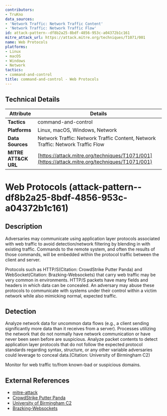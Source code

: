 ```yaml
---
contributors:
- TruKno
data_sources:
- 'Network Traffic: Network Traffic Content'
- 'Network Traffic: Network Traffic Flow'
id: attack-pattern--df8b2a25-8bdf-4856-953c-a04372b1c161
mitre_attack_url: https://attack.mitre.org/techniques/T1071/001
name: Web Protocols
platforms:
- Linux
- macOS
- Windows
- Network
tactics:
- command-and-control
title: command-and-control - Web Protocols
---
```


## Technical Details

| Attribute | Details |
|-----------|----------|
| **Tactics** | command-and-control |
| **Platforms** | Linux, macOS, Windows, Network |
| **Data Sources** | Network Traffic: Network Traffic Content, Network Traffic: Network Traffic Flow |
| **MITRE ATT&CK URL** | [https://attack.mitre.org/techniques/T1071/001](https://attack.mitre.org/techniques/T1071/001) |

# Web Protocols (attack-pattern--df8b2a25-8bdf-4856-953c-a04372b1c161)

## Description
Adversaries may communicate using application layer protocols associated with web traffic to avoid detection/network filtering by blending in with existing traffic. Commands to the remote system, and often the results of those commands, will be embedded within the protocol traffic between the client and server. 

Protocols such as HTTP/S(Citation: CrowdStrike Putter Panda) and WebSocket(Citation: Brazking-Websockets) that carry web traffic may be very common in environments. HTTP/S packets have many fields and headers in which data can be concealed. An adversary may abuse these protocols to communicate with systems under their control within a victim network while also mimicking normal, expected traffic. 

## Detection
Analyze network data for uncommon data flows (e.g., a client sending significantly more data than it receives from a server). Processes utilizing the network that do not normally have network communication or have never been seen before are suspicious. Analyze packet contents to detect application layer protocols that do not follow the expected protocol standards regarding syntax, structure, or any other variable adversaries could leverage to conceal data.(Citation: University of Birmingham C2)

Monitor for web traffic to/from known-bad or suspicious domains. 

## External References
- [mitre-attack](https://attack.mitre.org/techniques/T1071/001)
- [CrowdStrike Putter Panda](http://cdn0.vox-cdn.com/assets/4589853/crowdstrike-intelligence-report-putter-panda.original.pdf)
- [University of Birmingham C2](https://arxiv.org/ftp/arxiv/papers/1408/1408.1136.pdf)
- [Brazking-Websockets](https://securityintelligence.com/posts/brazking-android-malware-upgraded-targeting-brazilian-banks/)
